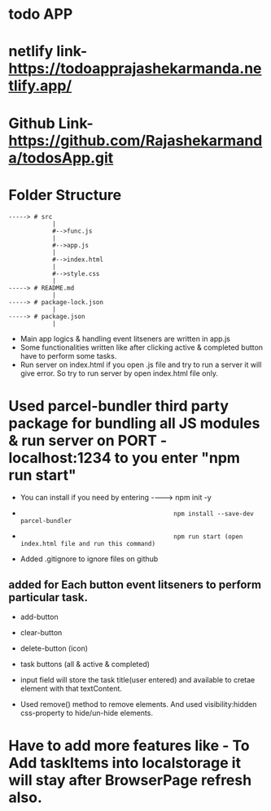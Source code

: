 # todo APP

# netlify link- https://todoapprajashekarmanda.netlify.app/

# Github Link- https://github.com/Rajashekarmanda/todosApp.git

# Folder Structure
    
    -----> # src
                |
                #-->func.js
                |
                #-->app.js
                |
                #-->index.html
                |
                #-->style.css
                |
    -----> # README.md
                |
    -----> # package-lock.json
                |
    -----> # package.json
                |

* Main app logics & handling event litseners are written in app.js
* Some functionalities written like after clicking active & completed button have to perform some tasks.
* Run server on index.html if you open .js file and try to run a server it will give error. So try to run server by open index.html file only.

# Used parcel-bundler third party package for bundling all JS modules & run server on PORT - localhost:1234 to you enter "npm run start"
* You can install if you need by entering ----> npm init -y
*                                               npm install --save-dev parcel-bundler
*                                               npm run start (open index.html file and run this command)

* Added .gitignore to ignore files on github

## added for Each button event litseners to perform particular task.
* add-button
* clear-button
* delete-button (icon)
* task buttons (all & active & completed) 

* input field will store the task title(user entered) and available to cretae element with that textContent.

* Used remove() method to remove elements. And used visibility:hidden css-property to hide/un-hide elements.

# Have to add more features like - To Add taskItems into localstorage it will stay after BrowserPage refresh also. 




